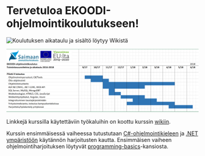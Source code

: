 # Tervetuloa EKOODI-ohjelmointikoulutukseen!

![Koulutuksen aikataulu ja sisältö löytyy Wikistä](https://github.com/ekoodi/ekoodi-2/wiki/)

![Koulutuksen aikataulu](https://github.com/ekoodi/ekoodi-2/blob/master/assets/ekoodi-2-ops.png)

Linkkejä kurssilla käytettäviin työkaluihin on koottu kurssin [wikiin](https://github.com/ekoodi/ekoodi-2/wiki/Ty%C3%B6kalut). 

Kurssin ensimmäisessä vaiheessa tutustutaan [C#-ohjelmointikieleen](https://github.com/ekoodi/ekoodi-2/wiki/Ty%C3%B6kalut) ja [.NET ympäristöön](https://www.microsoft.com/net/) käytännön harjoitusten kautta. Ensimmäisen vaiheen ohjelmointiharjoituksen löytyvät [programming-basics](https://github.com/ekoodi/ekoodi-2/tree/master/programming-basics)-kansiosta.
